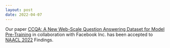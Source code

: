 ```yaml
---
layout: post
date: 2022-04-07
---
```


Our paper [CCQA: A New Web-Scale Question Answering Dataset for Model Pre-Training](https://arxiv.org/pdf/2110.07731.pdf) 
in collaboration with Facebook Inc. has been accepted to [NAACL 2022](https://2022.naacl.org/) Findings.
